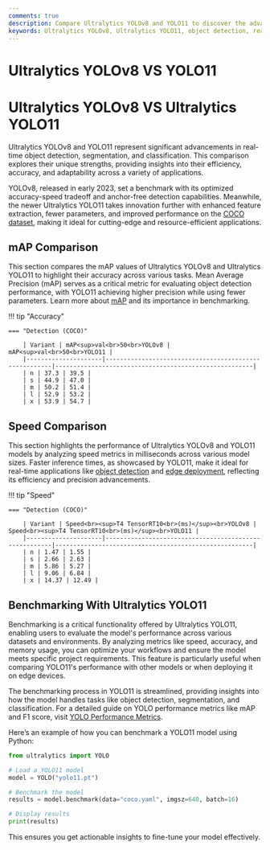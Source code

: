 ```yaml
---
comments: true
description: Compare Ultralytics YOLOv8 and YOLO11 to discover the advancements in real-time AI, object detection, and edge AI. Explore how YOLO11 redefines computer vision with superior accuracy, speed, and efficiency, building on the foundation of YOLOv8's capabilities.
keywords: Ultralytics YOLOv8, Ultralytics YOLO11, object detection, real-time AI, edge AI, computer vision, YOLO comparison, AI models
---
```


# Ultralytics YOLOv8 VS YOLO11

# Ultralytics YOLOv8 VS Ultralytics YOLO11

Ultralytics YOLOv8 and YOLO11 represent significant advancements in real-time object detection, segmentation, and classification. This comparison explores their unique strengths, providing insights into their efficiency, accuracy, and adaptability across a variety of applications.

YOLOv8, released in early 2023, set a benchmark with its optimized accuracy-speed tradeoff and anchor-free detection capabilities. Meanwhile, the newer Ultralytics YOLO11 takes innovation further with enhanced feature extraction, fewer parameters, and improved performance on the [COCO dataset](https://docs.ultralytics.com/datasets/detect/coco/), making it ideal for cutting-edge and resource-efficient applications.

## mAP Comparison

This section compares the mAP values of Ultralytics YOLOv8 and Ultralytics YOLO11 to highlight their accuracy across various tasks. Mean Average Precision (mAP) serves as a critical metric for evaluating object detection performance, with YOLO11 achieving higher precision while using fewer parameters. Learn more about [mAP](https://www.ultralytics.com/glossary/mean-average-precision-map) and its importance in benchmarking.

!!! tip "Accuracy"

    === "Detection (COCO)"

    	| Variant | mAP<sup>val<br>50<br>YOLOv8 | mAP<sup>val<br>50<br>YOLO11 |
    	|---------------------|-------------------------------------------------------|-------------------------------------------------------|
    	| n | 37.3 | 39.5 |
    	| s | 44.9 | 47.0 |
    	| m | 50.2 | 51.4 |
    	| l | 52.9 | 53.2 |
    	| x | 53.9 | 54.7 |

## Speed Comparison

This section highlights the performance of Ultralytics YOLOv8 and YOLO11 models by analyzing speed metrics in milliseconds across various model sizes. Faster inference times, as showcased by YOLO11, make it ideal for real-time applications like [object detection](https://docs.ultralytics.com/tasks/detect/) and [edge deployment](https://docs.ultralytics.com/guides/model-deployment-options/), reflecting its efficiency and precision advancements.

!!! tip "Speed"

    === "Detection (COCO)"

    	| Variant | Speed<br><sup>T4 TensorRT10<br>(ms)</sup><br>YOLOv8 | Speed<br><sup>T4 TensorRT10<br>(ms)</sup><br>YOLO11 |
    	|---------------------|-------------------------------------------------------|-------------------------------------------------------|
    	| n | 1.47 | 1.55 |
    	| s | 2.66 | 2.63 |
    	| m | 5.86 | 5.27 |
    	| l | 9.06 | 6.84 |
    	| x | 14.37 | 12.49 |

## Benchmarking With Ultralytics YOLO11

Benchmarking is a critical functionality offered by Ultralytics YOLO11, enabling users to evaluate the model's performance across various datasets and environments. By analyzing metrics like speed, accuracy, and memory usage, you can optimize your workflows and ensure the model meets specific project requirements. This feature is particularly useful when comparing YOLO11's performance with other models or when deploying it on edge devices.

The benchmarking process in YOLO11 is streamlined, providing insights into how the model handles tasks like object detection, segmentation, and classification. For a detailed guide on YOLO performance metrics like mAP and F1 score, visit [YOLO Performance Metrics](https://docs.ultralytics.com/guides/).

Here’s an example of how you can benchmark a YOLO11 model using Python:

```python
from ultralytics import YOLO

# Load a YOLO11 model
model = YOLO("yolo11.pt")

# Benchmark the model
results = model.benchmark(data="coco.yaml", imgsz=640, batch=16)

# Display results
print(results)
```

This ensures you get actionable insights to fine-tune your model effectively.
